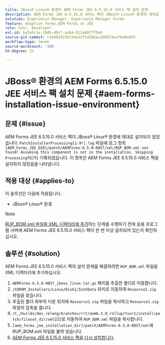 ```yaml
---
title: JBoss® Linux® 환경의 AEM Forms JEE 6.5.15.0 서비스 팩 설치 문제
description: AEM Forms JEE 6.5.15.0 서비스 팩이 JBoss® Linux® 환경에 제대로 설치되지 않았습니다. 패치 변경 내용이 응용 프로그램 서버에 적용되지 않습니다. XML 디렉토리에 'RUP_BOM.xml' 파일을 추가합니다.
solution: Experience Manager, Experience Manager Forms
feature: Adaptive Forms,AEM Forms on JEE
role: User, Developer
exl-id: ba3a5c1e-19db-49cf-ac64-513a6077f3e9
source-git-commit: c3e9029236734e22f5d266ac26b923eafbe0a459
workflow-type: tm+mt
source-wordcount: '196'
ht-degree: 2%

---
```


# JBoss® 환경의 AEM Forms 6.5.15.0 JEE 서비스 팩 설치 문제 {#aem-forms-installation-issue-environment}

## 문제 {#issue}

AEM Forms JEE 6.5.15.0 서비스 팩이 JBoss® Linux® 환경에 제대로 설치되지 않았습니다. `PatchInstallerProcessing[1-9*].log` 파일에 로그 항목 `[AEM_Forms_JEE_DIR]/patch/AEMForms-6.5.0-0057/xml/RUP_BOM.xml not found! Assuming this component is not in the installation. Skipping Processing`이(가) 기록되었습니다. 이 항목은 AEM Forms JEE 6.5.15.0 서비스 팩을 설치하지 않았음을 나타냅니다.

## 적용 대상 {#applies-to}

이 솔루션은 다음에 적용됩니다.
* JBoss® Linux® 환경

>[!NOTE]
>
> [RUP_BOM.xml 파일을 XML 디렉터리에 추가](#solution-solution)하는 단계를 수행하기 전에 응용 프로그램 서버에 AEM Forms JEE 6.5.15.0 서비스 팩이 한 번 이상 설치되어 있는지 확인하십시오.

## 솔루션 {#solution}

AEM Forms JEE 6.5.15.0 서비스 팩의 설치 문제를 해결하려면 `RUP_BOM.xml` 파일을 XML 디렉터리에 추가하십시오.
1. `AEMForms-6.5.0-0057_jboss_linux.tar.gz` 패치를 추출한 폴더로 이동합니다.
1. `/CDROM_Installers/Linux/Disk1/InstData` 위치로 이동하여 `Resource1.zip` 파일을 찾습니다.
1. 추출된 폴더 외부의 다른 위치에 `Resource1.zip` 파일을 복사하고 `Resource1.zip` 파일의 압축을 풉니다.
1. `/C_/builds/dev_releng/branches/rrt/aem6.5.0_rollup/tier1/install/patch/fileset_dir/xml`(으)로 이동하여 `RUP_BOM.xml` 파일을 복사합니다.
1. `[aem_forms_jee_installation_dir]/patch/AEMForms-6.5.0-0057/xml`에 RUP_BOM.xml 파일을 붙여 넣습니다.
1. [AEM Forms JEE 6.5.15.0 서비스 팩을 다시 설치합니다](https://experienceleague.adobe.com/docs/experience-manager-release-information/aem-release-updates/forms-updates/aem-forms-releases.html).
